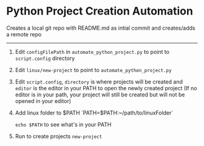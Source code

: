 # Python Project Creation Automation

Creates a local git repo with README.md as intial commit and creates/adds a remote repo

---

1) Edit `configFilePath` in `automate_python_project.py` to point to `script.config` directory

2) Edit `linux/new-project` to point to `automate_python_project.py`

3) Edit `script.config`, `directory` is where projects will be created and `editor` is the editor in your PATH to open the newly created project (If no editor is in your path, your project will still be created but will not be opened in your editor)

4) Add linux folder to $PATH
`PATH=$PATH:~/path/to/linuxFolder`

   `echo $PATH` to see what's in your PATH

5) Run to create projects
`new-project`